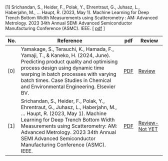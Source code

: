 #### 
[1] Srichandan, S., Heider, F., Polak, Y., Ehrentraut, G., Juhasz, L., Haberjahn, M., … Haupt, R. (2023, May 1). Machine Learning for Deep Trench Bottom Width Measurements using Scatterometry : AM: Advanced Metrology. 2023 34th Annual SEMI Advanced Semiconductor Manufacturing Conference (ASMC). IEEE. [ [pdf](./Manufacturing/paper/1.%20Machine_Learning_for_Deep_Trench_Bottom_Width_Measurements_using_Scatterometry__AM_Advanced_Metrology.pdf) ]

| **No.** | **Reference**                                                                                                                                                                                                                                                                                            | **pdf**                                                                                                                                                                                                 | **Review**                                     |
| ------- | -------------------------------------------------------------------------------------------------------------------------------------------------------------------------------------------------------------------------------------------------------------------------------------------------------- | ------------------------------------------------------------------------------------------------------------------------------------------------------------------------------------------------------- | ---------------------------------------------- |
| [0]     | Yamakage, S., Terauchi, K., Hamada, F., Yamaji, T., & Kaneko, H. (2024, June). Predicting product quality and optimising process design using dynamic time warping in batch processes with varying batch times. Case Studies in Chemical and Environmental Engineering. Elsevier BV.                     | [PDF](./Manufacturing/paper/0.%20Predicting%20product%20quality%20and%20optimising%20process%20design%20using%20dynamic%20time%20warping%20in%20batch%20processes%20with%20varying%20batch%20times.pdf) | [Review](./Manufacturing/paper/0.%20Review.md) |
| [1]     | Srichandan, S., Heider, F., Polak, Y., Ehrentraut, G., Juhasz, L., Haberjahn, M., … Haupt, R. (2023, May 1). Machine Learning for Deep Trench Bottom Width Measurements using Scatterometry: AM: Advanced Metrology. 2023 34th Annual SEMI Advanced Semiconductor Manufacturing Conference (ASMC). IEEE. | [PDF](./Manufacturing/paper/1.%20Machine_Learning_for_Deep_Trench_Bottom_Width_Measurements_using_Scatterometry__AM_Advanced_Metrology.pdf)                                                             | [Review-Not YET]()                             |
